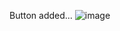 Button added...
![image](https://github.com/user-attachments/assets/52ba3ef3-c67c-476a-8799-86440419d6c5)
